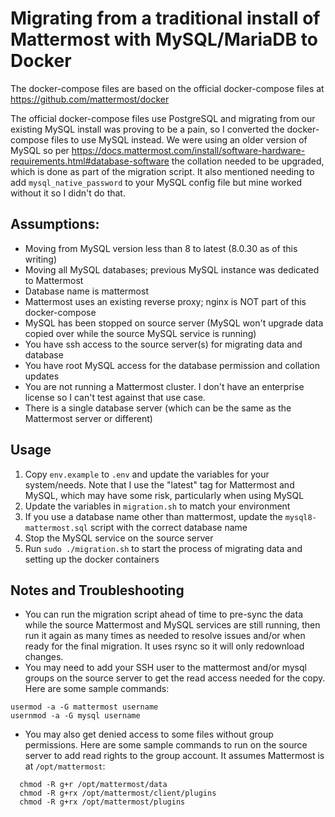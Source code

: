 # Migrating from a traditional install of Mattermost with MySQL/MariaDB to Docker
The docker-compose files are based on the official docker-compose files at https://github.com/mattermost/docker

The official docker-compose files use PostgreSQL and migrating from our existing MySQL install was proving to be a pain, so I converted the docker-compose files to use MySQL instead.  We were using an older version of MySQL so per https://docs.mattermost.com/install/software-hardware-requirements.html#database-software the collation needed to be upgraded, which is done as part of the migration script.  It also mentioned needing to add ```mysql_native_password``` to your MySQL config file but mine worked without it so I didn't do that.

## Assumptions:
- Moving from MySQL version less than 8 to latest (8.0.30 as of this writing)
- Moving all MySQL databases; previous MySQL instance was dedicated to Mattermost
- Database name is mattermost
- Mattermost uses an existing reverse proxy; nginx is NOT part of this docker-compose
- MySQL has been stopped on source server (MySQL won't upgrade data copied over while the source MySQL service is running)
- You have ssh access to the source server(s) for migrating data and database
- You have root MySQL access for the database permission and collation updates
- You are not running a Mattermost cluster.  I don't have an enterprise license so I can't test against that use case.
- There is a single database server (which can be the same as the Mattermost server or different)

## Usage
1. Copy ```env.example``` to ```.env``` and update the variables for your system/needs.  Note that I use the "latest" tag for Mattermost and MySQL, which may have some risk, particularly when using MySQL
2. Update the variables in ```migration.sh``` to match your environment
3. If you use a database name other than mattermost, update the ```mysql8-mattermost.sql``` script with the correct database name
4. Stop the MySQL service on the source server
5. Run ```sudo ./migration.sh``` to start the process of migrating data and setting up the docker containers

## Notes and Troubleshooting
- You can run the migration script ahead of time to pre-sync the data while the source Mattermost and MySQL services are still running, then run it again as many times as needed to resolve issues and/or when ready for the final migration.  It uses rsync so it will only redownload changes.
- You may need to add your SSH user to the mattermost and/or mysql groups on the source server to get the read access needed for the copy.  Here are some sample commands:
```
usermod -a -G mattermost username
usernmod -a -G mysql username
```
- You may also get denied access to some files without group permissions.  Here are some sample commands to run on the source server to add read rights to the group account.  It assumes Mattermost is at ```/opt/mattermost```:
```
  chmod -R g+r /opt/mattermost/data
  chmod -R g+rx /opt/mattermost/client/plugins
  chmod -R g+rx /opt/mattermost/plugins
```